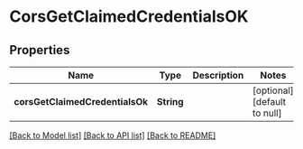 # CorsGetClaimedCredentialsOK

## Properties

| Name                            | Type       | Description | Notes                        |
| ------------------------------- | ---------- | ----------- | ---------------------------- |
| **corsGetClaimedCredentialsOk** | **String** |             | [optional] [default to null] |

[[Back to Model list]](../README.md#documentation-for-models) [[Back to API list]](../README.md#documentation-for-api-endpoints) [[Back to README]](../README.md)
